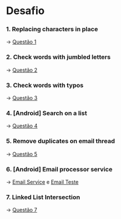 # Desafio

### 1. Replacing characters in place
-> [Questão 1](https://github.com/milenavms/Projeto/blob/master/01-ReplacingCharacters/src/Principal/ReplacingCharacters.java)
### 2. Check words with jumbled letters
-> [Questão 2](https://github.com/milenavms/Projeto/blob/master/02-Checks%20permutation/src/Principal/ChecksPermutation.java)
### 3. Check words with typos
-> [Questão 3](https://github.com/milenavms/Projeto/blob/master/03-CheckWordsTypos/src/Principal/Principal.java)
### 4. [Android] Search on a list
-> [Questão 4](https://github.com/milenavms/Projeto/tree/master/buscalista)
### 5. Remove duplicates on email thread
-> [Questão 5](https://github.com/milenavms/Projeto/blob/master/05-LinkedListIntersection/src/Principal/Principal.java)
### 6. [Android] Email processor service
-> [Email Service]() e [Email Teste]()
### 7. Linked List Intersection
-> [Questão 7]()
